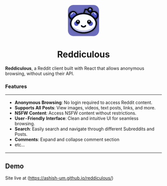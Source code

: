 <p align="center"><img src="/public/icon_big.png" width="100" alt="Reddiculous Logo"></p>

<div align="center">
<h1>Reddiculous</h1>
</div>

**Reddiculous**, a Reddit client built with React that allows anonymous browsing, without using their API.

### Features

<table>
<tr>
<td>
  
- **Anonymous Browsing**: No login required to access Reddit content.
- **Supports All Posts**: View images, videos, text posts, links, and more.
- **NSFW Content**: Access NSFW content without restrictions.
- **User-Friendly Interface**: Clean and intuitive UI for seamless browsing.
- **Search**: Easily search and navigate through different Subreddits and Posts.
- **Comments**: Expand and collapse comment section
- etc...

</td>
</tr>
</table>

## Demo
Site live at (https://ashish-um.github.io/reddiculous/)
